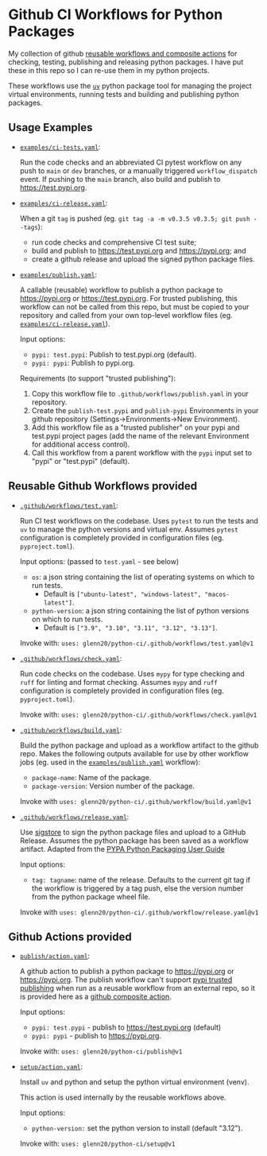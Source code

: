 # Github CI Workflows for Python Packages

My collection of github [reusable workflows and composite actions](
  https://docs.github.com/en/actions/sharing-automations/avoiding-duplication#about-reusable-workflows-and-composite-actions)
for checking, testing, publishing and releasing
python packages. I have put these in this repo so I can re-use them in my python projects.

These workflows use the [`uv`](https://docs.astral.sh/uv/) python package tool
for managing the project virtual environments, running tests and building and
publishing python packages.

## Usage Examples

- [`examples/ci-tests.yaml`](./examples/ci-tests.yaml):

  Run the code checks and an abbreviated CI pytest workflow on any push to
  `main` or `dev` branches, or a manually triggered `workflow_dispatch` event.
  If pushing to the `main` branch, also build and publish to
  <https://test.pypi.org>.

- [`examples/ci-release.yaml`](./examples/ci-release.yaml):

  When a git `tag` is pushed (eg. `git tag -a -m v0.3.5 v0.3.5; git push
  --tags`):

  - run code checks and comprehensive CI test suite;
  - build and publish to <https://test.pypi.org> and <https://pypi.org>; and
  - create a github release and upload the signed python package files.

- [`examples/publish.yaml`](./examples/publish.yaml):

  A callable (reusable) workflow to publish a python package to
  <https://pypi.org> or <https://test.pypi.org>. For trusted publishing, this
  workflow can not be called from this repo, but must be copied to your
  repository and called from your own top-level workflow files (eg.
  [`examples/ci-release.yaml`](./examples/ci-release.yaml)).

  Input options:

  - `pypi: test.pypi`: Publish to test.pypi.org (default).
  - `pypi: pypi`: Publish to pypi.org.

  Requirements (to support "trusted publishing"):

  1. Copy this workflow file to `.github/workflows/publish.yaml` in your
     repository.
  2. Create the `publish-test.pypi` and `publish-pypi` Environments in your
     github repository (Settings->Environments->New Environment).
  3. Add this workflow file as a "trusted publisher" on your pypi and test.pypi
     project pages (add the name of the relevant Environment for additional
     access control).
  4. Call this workflow from a parent workflow with the `pypi` input set to
     "pypi" or "test.pypi" (default).

## Reusable Github Workflows provided

- [`.github/workflows/test.yaml`](.github/workflows/test.yaml):

  Run CI test workflows on the codebase. Uses `pytest` to run the tests and `uv`
  to manage the python versions and virtual env. Assumes `pytest` configuration
  is completely provided in configuration files (eg. `pyproject.toml`).

  Input options: (passed to `test.yaml` - see below)
  - `os`: a json string containing the list of operating systems on which to
    run tests.
    - Default is `["ubuntu-latest", "windows-latest", "macos-latest"]`.
  - `python-version`: a json string containing the list of python versions on
    which to run tests.
    - Default is `["3.9", "3.10", "3.11", "3.12", "3.13"]`.

  Invoke with: `uses: glenn20/python-ci/.github/workflows/test.yaml@v1`

- [`.github/workflows/check.yaml`](.github/workflows/check.yaml):

  Run code checks on the codebase. Uses `mypy` for type checking and `ruff` for
  linting and format checking. Assumes `mypy` and `ruff` configuration is
  completely provided in configuration files (eg. `pyproject.toml`).

  Invoke with: `uses: glenn20/python-ci/.github/workflows/check.yaml@v1`

- [`.github/workflows/build.yaml`](.github/workflows/build.yaml):

  Build the python package and upload as a workflow artifact to the github repo.
  Makes the following outputs available for use by other workflow jobs (eg. used
  in the [`examples/publish.yaml`](./examples/publish.yaml) workflow):

  - `package-name`: Name of the package.
  - `package-version`: Version number of the package.

  Invoke with `uses: glenn20/python-ci/.github/workflow/build.yaml@v1`

- [`.github/workflows/release.yaml`](.github/workflows/release.yaml):

  Use [sigstore](https://github.com/sigstore/gh-action-sigstore-python) to sign
  the python package files and upload to a GitHub Release. Assumes the python
  package has been saved as a workflow artifact. Adapted from the [PYPA Python
  Packaging User Guide](
  https://packaging.python.org/en/latest/guides/publishing-package-distribution-releases-using-github-actions-ci-cd-workflows/#signing-the-distribution-packages
  )

  Input options:
  - `tag: tagname`: name of the release. Defaults to the current git tag if the
    workflow is triggered by a tag push, else the version number from the python
    package wheel file.

  Invoke with `uses: glenn20/python-ci/.github/workflow/release.yaml@v1`

## Github Actions provided

- [`publish/action.yaml`](publish/action.yaml):

  A github action to publish a python package to <https://pypi.org> or
  <https://pypi.org>. The publish workflow can't support [pypi trusted
  publishing](https://docs.pypi.org/trusted-publishers/) when run as a reusable
  workflow from an external repo, so it is provided here as a [github composite
    action](
    https://docs.github.com/en/actions/sharing-automations/avoiding-duplication#about-reusable-workflows-and-composite-actions).

  Input options:
  - `pypi: test.pypi` - publish to <https://test.pypi.org> (default)
  - `pypi: pypi` - publish to <https://pypi.org>.

  Invoke with: `uses: glenn20/python-ci/publish@v1`

- [`setup/action.yaml`](setup/action.yaml):

  Install `uv` and python and setup the python virtual environment (venv).

  This action is used internally by the reusable workflows above.

  Input options:
  - `python-version:` set the python version to install (default
    "3.12").

  Invoke with: `uses: glenn20/python-ci/setup@v1`
